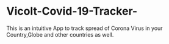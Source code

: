# Vicolt-Covid-19-Tracker-
This is an intuitive App to track spread of Corona Virus in your Country,Globe and other countries as well. 
